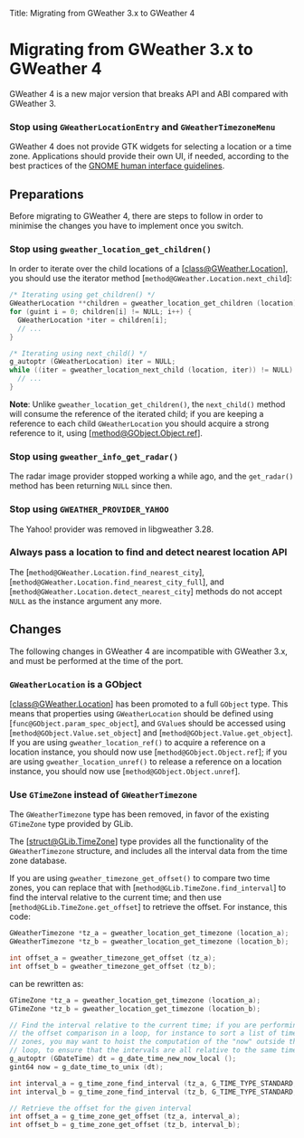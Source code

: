 Title: Migrating from GWeather 3.x to GWeather 4

# Migrating from GWeather 3.x to GWeather 4

GWeather 4 is a new major version that breaks API and ABI compared with
GWeather 3.

### Stop using `GWeatherLocationEntry` and `GWeatherTimezoneMenu`

GWeather 4 does not provide GTK widgets for selecting a location or a time
zone. Applications should provide their own UI, if needed, according to the
best practices of the [GNOME human interface
guidelines](https://developer.gnome.org/hig/).

## Preparations

Before migrating to GWeather 4, there are steps to follow in order to minimise
the changes you have to implement once you switch.

### Stop using `gweather_location_get_children()`

In order to iterate over the child locations of a [class@GWeather.Location],
you should use the iterator method [`method@GWeather.Location.next_child`]:

```c
/* Iterating using get_children() */
GWeatherLocation **children = gweather_location_get_children (location);
for (guint i = 0; children[i] != NULL; i++) {
  GWeatherLocation *iter = children[i];
  // ...
}

/* Iterating using next_child() */
g_autoptr (GWeatherLocation) iter = NULL;
while ((iter = gweather_location_next_child (location, iter)) != NULL) {
  // ...
}
```

**Note**: Unlike `gweather_location_get_children()`, the `next_child()`
method will consume the reference of the iterated child; if you are keeping
a reference to each child `GWeatherLocation` you should acquire a strong
reference to it, using [method@GObject.Object.ref].

### Stop using `gweather_info_get_radar()`

The radar image provider stopped working a while ago, and the `get_radar()`
method has been returning `NULL` since then.

### Stop using `GWEATHER_PROVIDER_YAHOO`

The Yahoo! provider was removed in libgweather 3.28.

### Always pass a location to find and detect nearest location API

The [`method@GWeather.Location.find_nearest_city`],
[`method@GWeather.Location.find_nearest_city_full`], and
[`method@GWeather.Location.detect_nearest_city`] methods do not accept
`NULL` as the instance argument any more.

## Changes

The following changes in GWeather 4 are incompatible with GWeather 3.x, and
must be performed at the time of the port.

### `GWeatherLocation` is a GObject

[class@GWeather.Location] has been promoted to a full `GObject` type. This
means that properties using `GWeatherLocation` should be defined using
[`func@GObject.param_spec_object`], and `GValue`s should be accessed using
[`method@GObject.Value.set_object`] and [`method@GObject.Value.get_object`].
If you are using `gweather_location_ref()` to acquire a reference on a location
instance, you should now use [`method@GObject.Object.ref`]; if you are using
`gweather_location_unref()` to release a reference on a location instance,
you should now use [`method@GObject.Object.unref`].

### Use `GTimeZone` instead of `GWeatherTimezone`

The `GWeatherTimezone` type has been removed, in favor of the existing
`GTimeZone` type provided by GLib.

The [struct@GLib.TimeZone] type provides all the functionality of the
`GWeatherTimezone` structure, and includes all the interval data from
the time zone database.

If you are using `gweather_timezone_get_offset()` to compare two time
zones, you can replace that with [`method@GLib.TimeZone.find_interval`]
to find the interval relative to the current time; and then use
[`method@GLib.TimeZone.get_offset`] to retrieve the offset. For instance,
this code:

```c
GWeatherTimezone *tz_a = gweather_location_get_timezone (location_a);
GWeatherTimezone *tz_b = gweather_location_get_timezone (location_b);

int offset_a = gweather_timezone_get_offset (tz_a);
int offset_b = gweather_timezone_get_offset (tz_b);
```

can be rewritten as:

```c
GTimeZone *tz_a = gweather_location_get_timezone (location_a);
GTimeZone *tz_b = gweather_location_get_timezone (location_b);

// Find the interval relative to the current time; if you are performing
// the offset comparison in a loop, for instance to sort a list of time
// zones, you may want to hoist the computation of the "now" outside the
// loop, to ensure that the intervals are all relative to the same time
g_autoptr (GDateTime) dt = g_date_time_new_now_local ();
gint64 now = g_date_time_to_unix (dt);

int interval_a = g_time_zone_find_interval (tz_a, G_TIME_TYPE_STANDARD, now);
int interval_b = g_time_zone_find_interval (tz_b, G_TIME_TYPE_STANDARD, now);

// Retrieve the offset for the given interval
int offset_a = g_time_zone_get_offset (tz_a, interval_a);
int offset_b = g_time_zone_get_offset (tz_b, interval_b);
```
